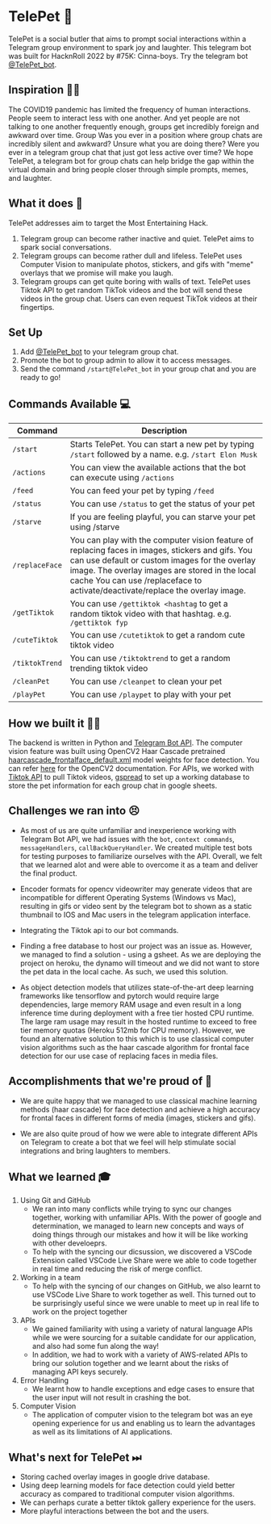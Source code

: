 # TelePet 🤖
TelePet is a social butler that aims to prompt social interactions within a Telegram group environment to spark joy and laughter. This telegram bot was built for HacknRoll 2022 by #75K: Cinna-boys. Try the telegram bot [@TelePet_bot](https://t.me/TelePet_bot).

## Inspiration 🤔💭
The COVID19 pandemic has limited the frequency of human interactions. People seem to interact less with one another. And yet people are not talking to one another frequently enough, groups get incredibly foreign and awkward over time. Group Was you ever in a position where group chats are incredibly silent and awkward? Unsure what you are doing there? Were you ever in a telegram group chat that just got less active over time? We hope TelePet, a telegram bot for group chats can help bridge the gap within the virtual domain and bring people closer through simple prompts, memes, and laughter. 


## What it does 🦾
TelePet addresses aim to target the Most Entertaining Hack. 
1. Telegram group can become rather inactive and quiet. TelePet aims to spark social conversations. 
2. Telegram groups can become rather dull and lifeless. TelePet uses Computer Vision to manipulate photos, stickers, and gifs with "meme" overlays that we promise will make you laugh. 
3. Telegram groups can get quite boring with walls of text. TelePet uses Tiktok API to get random TikTok videos and the bot will send these videos in the group chat. Users can even request TikTok videos at their fingertips. 

## Set Up 
1. Add [@TelePet_bot](https://t.me/TelePet_bot) to your telegram group chat.
2. Promote the bot to group admin to allow it to access messages.
3. Send the command `/start@TelePet_bot` in your group chat and you are ready to go!

## Commands Available :computer:

| Command      | Description |
| ----------- | ----------- |
| `/start`      | Starts TelePet. You can start a new pet by typing `/start` followed by a name. e.g. `/start Elon Musk` |
| `/actions`   | You can view the available actions that the bot can execute using `/actions` |
| `/feed` |  You can feed your pet by typing `/feed`|
| `/status` |  You can use `/status` to get the status of your pet |
| `/starve` |  If you are feeling playful, you can starve your pet using /starve |
| `/replaceFace` | You can play with the computer vision feature of replacing faces in images, stickers and gifs. You can use default or custom images for the overlay image. The overlay images are stored in the local cache You can use /replaceface to activate/deactivate/replace the overlay image. |
| `/getTiktok` | You can use `/gettiktok <hashtag` to get a random tiktok video with that hashtag. e.g.  `/gettiktok fyp` |
| `/cuteTiktok` | You can use `/cutetiktok` to get a random cute tiktok video |
| `/tiktokTrend` | You can use `/tiktoktrend` to get a random trending tiktok video |
| `/cleanPet` | You can use `/cleanpet` to clean your pet |
| `/playPet` | You can use `/playpet` to play with your pet |


## How we built it 👷🏻
The backend is written in Python and [Telegram Bot API](https://core.telegram.org/bots/api). The computer vision feature was built using OpenCV2 Haar Cascade pretrained [haarcascade_frontalface_default.xml](https://github.com/opencv/opencv/tree/master/data/haarcascades) model weights for face detection. You can refer [here](https://docs.opencv.org/3.4/db/d28/tutorial_cascade_classifier.html) for the OpenCV2 documentation. For APIs, we worked with [Tiktok API](https://dteather.com/TikTok-Api/docs/TikTokApi.html) to pull Tiktok videos, [gspread](https://docs.gspread.org/en/latest/) to set up a working database to store the pet information for each group chat in google sheets. 


## Challenges we ran into 😣
- As most of us are quite unfamiliar and inexperience working with Telegram Bot API, we had issues with the `bot`, `context commands`, `messageHandlers`, `callBackQueryHandler`. We created multiple test bots for testing purposes to familiarize ourselves with the API. Overall, we felt that we learned alot and were able to overcome it as a team and deliver the final product.  

- Encoder formats for opencv videowriter may generate videos that are incompatible for different Operating Systems (Windows vs Mac), resulting in gifs or video sent by the telegram bot to shown as a static thumbnail to IOS and Mac users in the telegram application interface.

- Integrating the Tiktok api to our bot commands. 

- Finding a free database to host our project was an issue as. However, we managed to find a solution - using a gsheet. As we are deploying the project on heroku, the dynamo will timeout and we did not want to store the pet data in the local cache. As such, we used this solution.

- As object detection models that utilizes state-of-the-art deep learning frameworks like tensorflow and pytorch would require large dependencies, large memory RAM usage and even result in a long inference time during deployment with a free tier hosted CPU runtime. The large ram usage may result in the hosted runtime to exceed to free tier memory quotas (Heroku 512mb for CPU memory). However, we found  an alternative solution to this which is to use classical computer vision algorithms such as the haar cascade algorithm for frontal face detection for our use case of replacing faces in media files.


## Accomplishments that we're proud of 🥰
- We are quite happy that we managed to use classical machine learning methods (haar cascade) for face detection and achieve a high accuracy for frontal faces in different forms of media (images, stickers and gifs).

- We are also quite proud of how we were able to integrate different APIs on Telegram to create a bot that we feel will help stimulate social integrations and bring laughters to members. 


## What we learned 🎓 
1. Using Git and GitHub 
    - We ran into many conflicts while trying to sync our changes together, working with unfamiliar APIs. With the power of google and determination, we managed to learn new concepts and ways of doing things through our mistakes and how it will be like working with other develoeprs. 
    - To help with the syncing our dicsussion, we discovered a VSCode Extension called VSCode Live Share were we able to code together in real time and reducing the risk of merge conflict. 
2. Working in a team 
    - To help with the syncing of our changes on GitHub, we also learnt to use VSCode Live Share to work together as well. This turned out to be surprisingly useful since we were unable to meet up in real life to work on the project together
3. APIs
    - We gained familiarity with using a variety of natural language APIs while we were sourcing for a suitable candidate for our application, and also had some fun along the way!
    - In addition, we had to work with a variety of AWS-related APIs to bring our solution together and we learnt about the risks of managing API keys securely.
4. Error Handling
    - We learnt how to handle exceptions and edge cases to ensure that the user input will not result in crashing the bot.
5. Computer Vision
    - The application of computer vision to the telegram bot was an eye opening experience for us and enabling us to learn the advantages as well as its limitations of AI applications.



## What's next for TelePet ⏭
- Storing cached overlay images in google drive database. 
- Using deep learning models for face detection could yield better accuracy as compared to traditional computer vision algorithms.
- We can perhaps curate a better tiktok gallery experience for the users. 
- More playful interactions between the bot and the users. 